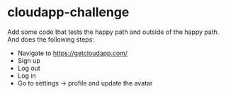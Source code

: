 # cloudapp-challenge 
Add some code that tests the happy path and outside of the happy path.  
And does the following steps:
- Navigate to https://getcloudapp.com/
- Sign up
- Log out
- Log in
- Go to settings -> profile and update the avatar